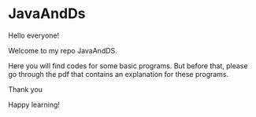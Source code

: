 # JavaAndDs

Hello everyone!

Welcome to my repo JavaAndDS.

Here you will find codes for some basic programs. But before that, please go through the pdf that contains an explanation for these programs. 


Thank you

Happy learning!
